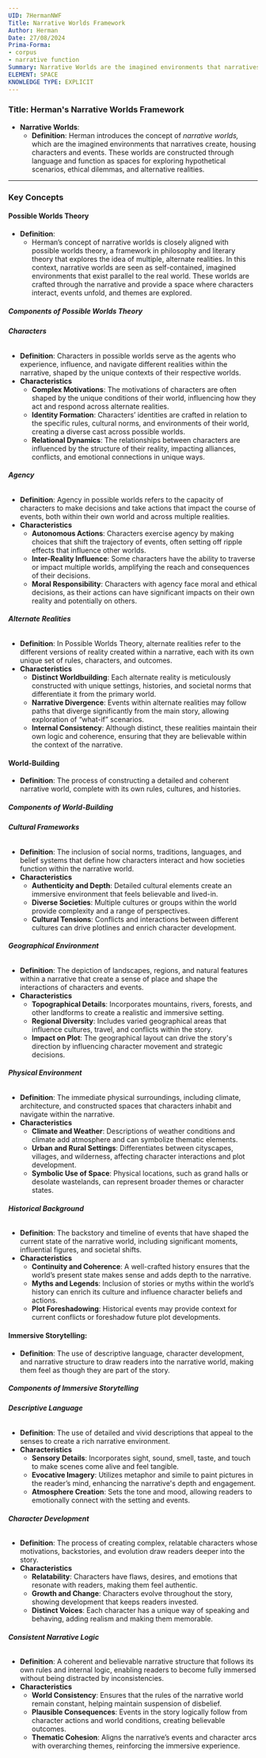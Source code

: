 ```yaml
---
UID: 7HermanNWF
Title: Narrative Worlds Framework
Author: Herman
Date: 27/08/2024
Prima-Forma:
- corpus
- narrative function
Summary: Narrative Worlds are the imagined environments that narratives create, housing characters and events.
ELEMENT: SPACE
KNOWLEDGE TYPE: EXPLICIT
---
```

### Title: **Herman's Narrative Worlds Framework**

- **Narrative Worlds**:
  - **Definition**: Herman introduces the concept of *narrative worlds,* which are the imagined environments that narratives create, housing characters and events. These worlds are constructed through language and function as spaces for exploring hypothetical scenarios, ethical dilemmas, and alternative realities.

---

### **Key Concepts**

#### **Possible Worlds Theory**
- **Definition**:
  - Herman’s concept of narrative worlds is closely aligned with possible worlds theory, a framework in philosophy and literary theory that explores the idea of multiple, alternate realities. In this context, narrative worlds are seen as self-contained, imagined environments that exist parallel to the real world. These worlds are crafted through the narrative and provide a space where characters interact, events unfold, and themes are explored.

##### **Components of Possible Worlds Theory**

###### **Characters**
  - **Definition**: Characters in possible worlds serve as the agents who experience, influence, and navigate different realities within the narrative, shaped by the unique contexts of their respective worlds.
  - **Characteristics**
    - **Complex Motivations**: The motivations of characters are often shaped by the unique conditions of their world, influencing how they act and respond across alternate realities.
    - **Identity Formation**: Characters’ identities are crafted in relation to the specific rules, cultural norms, and environments of their world, creating a diverse cast across possible worlds.
    - **Relational Dynamics**: The relationships between characters are influenced by the structure of their reality, impacting alliances, conflicts, and emotional connections in unique ways.

###### **Agency**
  - **Definition**: Agency in possible worlds refers to the capacity of characters to make decisions and take actions that impact the course of events, both within their own world and across multiple realities.
  - **Characteristics**
    - **Autonomous Actions**: Characters exercise agency by making choices that shift the trajectory of events, often setting off ripple effects that influence other worlds.
    - **Inter-Reality Influence**: Some characters have the ability to traverse or impact multiple worlds, amplifying the reach and consequences of their decisions.
    - **Moral Responsibility**: Characters with agency face moral and ethical decisions, as their actions can have significant impacts on their own reality and potentially on others.


###### **Alternate Realities**
  - **Definition**: In Possible Worlds Theory, alternate realities refer to the different versions of reality created within a narrative, each with its own unique set of rules, characters, and outcomes.
  - **Characteristics**
    - **Distinct Worldbuilding**: Each alternate reality is meticulously constructed with unique settings, histories, and societal norms that differentiate it from the primary world.
    - **Narrative Divergence**: Events within alternate realities may follow paths that diverge significantly from the main story, allowing exploration of “what-if” scenarios.
    - **Internal Consistency**: Although distinct, these realities maintain their own logic and coherence, ensuring that they are believable within the context of the narrative.



#### **World-Building**
  - **Definition**: The process of constructing a detailed and coherent narrative world, complete with its own rules, cultures, and histories.

##### **Components of World-Building**

###### **Cultural Frameworks**
  - **Definition**: The inclusion of social norms, traditions, languages, and belief systems that define how characters interact and how societies function within the narrative world.
  - **Characteristics**
    - **Authenticity and Depth**: Detailed cultural elements create an immersive environment that feels believable and lived-in.
    - **Diverse Societies**: Multiple cultures or groups within the world provide complexity and a range of perspectives.
    - **Cultural Tensions**: Conflicts and interactions between different cultures can drive plotlines and enrich character development.

###### **Geographical Environment**
  - **Definition**: The depiction of landscapes, regions, and natural features within a narrative that create a sense of place and shape the interactions of characters and events.
  - **Characteristics**
    - **Topographical Details**: Incorporates mountains, rivers, forests, and other landforms to create a realistic and immersive setting.
    - **Regional Diversity**: Includes varied geographical areas that influence cultures, travel, and conflicts within the story.
    - **Impact on Plot**: The geographical layout can drive the story's direction by influencing character movement and strategic decisions.

###### **Physical Environment**
  - **Definition**: The immediate physical surroundings, including climate, architecture, and constructed spaces that characters inhabit and navigate within the narrative.
  - **Characteristics**
    - **Climate and Weather**: Descriptions of weather conditions and climate add atmosphere and can symbolize thematic elements.
    - **Urban and Rural Settings**: Differentiates between cityscapes, villages, and wilderness, affecting character interactions and plot development.
    - **Symbolic Use of Space**: Physical locations, such as grand halls or desolate wastelands, can represent broader themes or character states.


###### **Historical Background**
  - **Definition**: The backstory and timeline of events that have shaped the current state of the narrative world, including significant moments, influential figures, and societal shifts.
  - **Characteristics**
    - **Continuity and Coherence**: A well-crafted history ensures that the world’s present state makes sense and adds depth to the narrative.
    - **Myths and Legends**: Inclusion of stories or myths within the world’s history can enrich its culture and influence character beliefs and actions.
    - **Plot Foreshadowing**: Historical events may provide context for current conflicts or foreshadow future plot developments.




#### **Immersive Storytelling**:
  - **Definition**: The use of descriptive language, character development, and narrative structure to draw readers into the narrative world, making them feel as though they are part of the story.

##### **Components of Immersive Storytelling**

###### **Descriptive Language**
  - **Definition**: The use of detailed and vivid descriptions that appeal to the senses to create a rich narrative environment.
  - **Characteristics**
    - **Sensory Details**: Incorporates sight, sound, smell, taste, and touch to make scenes come alive and feel tangible.
    - **Evocative Imagery**: Utilizes metaphor and simile to paint pictures in the reader’s mind, enhancing the narrative's depth and engagement.
    - **Atmosphere Creation**: Sets the tone and mood, allowing readers to emotionally connect with the setting and events.

###### **Character Development**
  - **Definition**: The process of creating complex, relatable characters whose motivations, backstories, and evolution draw readers deeper into the story.
  - **Characteristics**
    - **Relatability**: Characters have flaws, desires, and emotions that resonate with readers, making them feel authentic.
    - **Growth and Change**: Characters evolve throughout the story, showing development that keeps readers invested.
    - **Distinct Voices**: Each character has a unique way of speaking and behaving, adding realism and making them memorable.

###### **Consistent Narrative Logic**
  - **Definition**: A coherent and believable narrative structure that follows its own rules and internal logic, enabling readers to become fully immersed without being distracted by inconsistencies.
  - **Characteristics**
    - **World Consistency**: Ensures that the rules of the narrative world remain constant, helping maintain suspension of disbelief.
    - **Plausible Consequences**: Events in the story logically follow from character actions and world conditions, creating believable outcomes.
    - **Thematic Cohesion**: Aligns the narrative’s events and character arcs with overarching themes, reinforcing the immersive experience.



